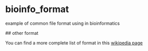 # bioinfo_format

example of common file format using in bioinformatics

## other format

You can find a more complete list of format in this [wikipedia page](https://en.wikipedia.org/wiki/List_of_file_formats#Biology)

